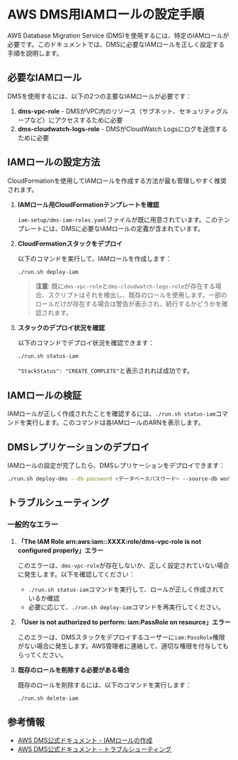 # AWS DMS用IAMロールの設定手順

AWS Database Migration Service (DMS)を使用するには、特定のIAMロールが必要です。このドキュメントでは、DMSに必要なIAMロールを正しく設定する手順を説明します。

## 必要なIAMロール

DMSを使用するには、以下の2つの主要なIAMロールが必要です：

1. **dms-vpc-role** - DMSがVPC内のリソース（サブネット、セキュリティグループなど）にアクセスするために必要
2. **dms-cloudwatch-logs-role** - DMSがCloudWatch Logsにログを送信するために必要

## IAMロールの設定方法

CloudFormationを使用してIAMロールを作成する方法が最も管理しやすく推奨されます。

1. **IAMロール用CloudFormationテンプレートを確認**

   `iam-setup/dms-iam-roles.yaml`ファイルが既に用意されています。このテンプレートには、DMSに必要なIAMロールの定義が含まれています。

2. **CloudFormationスタックをデプロイ**

   以下のコマンドを実行して、IAMロールを作成します：

   ```bash
   ./run.sh deploy-iam
   ```

   > **注意**: 既に`dms-vpc-role`と`dms-cloudwatch-logs-role`が存在する場合、スクリプトはそれを検出し、既存のロールを使用します。一部のロールだけが存在する場合は警告が表示され、続行するかどうかを確認されます。

3. **スタックのデプロイ状況を確認**

   以下のコマンドでデプロイ状況を確認できます：

   ```bash
   ./run.sh status-iam
   ```

   `"StackStatus": "CREATE_COMPLETE"`と表示されれば成功です。

## IAMロールの検証

IAMロールが正しく作成されたことを確認するには、`./run.sh status-iam`コマンドを実行します。このコマンドは各IAMロールのARNを表示します。

## DMSレプリケーションのデプロイ

IAMロールの設定が完了したら、DMSレプリケーションをデプロイできます：

```bash
./run.sh deploy-dms --db-password <データベースパスワード> --source-db world
```

## トラブルシューティング

### 一般的なエラー

1. **「The IAM Role arn:aws:iam::XXXX:role/dms-vpc-role is not configured properly」エラー**

   このエラーは、`dms-vpc-role`が存在しないか、正しく設定されていない場合に発生します。以下を確認してください：

   - `./run.sh status-iam`コマンドを実行して、ロールが正しく作成されているか確認
   - 必要に応じて、`./run.sh deploy-iam`コマンドを再実行してください。

2. **「User is not authorized to perform: iam:PassRole on resource」エラー**

   このエラーは、DMSスタックをデプロイするユーザーに`iam:PassRole`権限がない場合に発生します。AWS管理者に連絡して、適切な権限を付与してもらってください。

3. **既存のロールを削除する必要がある場合**

   既存のロールを削除するには、以下のコマンドを実行します：

   ```bash
   ./run.sh delete-iam
   ```

## 参考情報

- [AWS DMS公式ドキュメント - IAMロールの作成](https://docs.aws.amazon.com/dms/latest/userguide/CHAP_Security.html#CHAP_Security.APIRole)
- [AWS DMS公式ドキュメント - トラブルシューティング](https://docs.aws.amazon.com/dms/latest/userguide/CHAP_Troubleshooting.html)